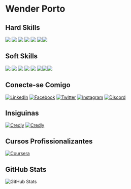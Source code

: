 # Wender Porto


## Hard Skills

![](https://img.shields.io/badge/Data_Analytics-000?style=for-the-badge&logo=&logoColor=0E76A8) ![](https://img.shields.io/badge/Excel-000?style=for-the-badge&logo=&logoColor=0E76A8) ![](https://img.shields.io/badge/SQL-000?style=for-the-badge&logo=&logoColor=0E76A8) ![](https://img.shields.io/badge/Power_B.I-000?style=for-the-badge&logo=&logoColor=0E76A8)  ![](https://img.shields.io/badge/Marketing_Digital-000?style=for-the-badge&logo=&logoColor=0E76A8) ![](https://img.shields.io/badge/Business_intelligence-000?style=for-the-badge&logo=&logoColor=0E76A8)![](https://img.shields.io/badge/Gestão_de_Tráfego-000?style=for-the-badge&logo=&logoColor=0E76A8)
## Soft Skills

![](https://img.shields.io/badge/Comunicação-000?style=for-the-badge&logo=&logoColor=0E76A8) ![](https://img.shields.io/badge/Empatia-000?style=for-the-badge&logo=&logoColor=0E76A8) ![](https://img.shields.io/badge/Resolução_de_problemas-000?style=for-the-badge&logo=&logoColor=0E76A8) ![](https://img.shields.io/badge/Persuasão-000?style=for-the-badge&logo=&logoColor=0E76A8)  ![](https://img.shields.io/badge/Relacionamento_interpessoal-000?style=for-the-badge&logo=&logoColor=0E76A8) ![](https://img.shields.io/badge/Ética_de_trabalho-000?style=for-the-badge&logo=&logoColor=0E76A8)![](https://img.shields.io/badge/Negociação-000?style=for-the-badge&logo=&logoColor=0E76A8)![](https://img.shields.io/badge/Espírito_de_equipe-000?style=for-the-badge&logo=&logoColor=0E76A8)

## Conecte-se Comigo

[![LinkedIn](https://img.shields.io/badge/LinkedIn-000?style=for-the-badge&logo=linkedin&logoColor=0E76A8)](https://www.linkedin.com/in/wender-henrique-porto-50b67721a)
[![Facebook](https://img.shields.io/badge/Facebook-000?style=for-the-badge&logo=facebook)](https://www.facebook.com/whporto.porto/)
[![Twitter](https://img.shields.io/badge/Twitter-000?style=for-the-badge&logo=twitter)](https://twitter.com/wender_porto)
[![Instagram](https://img.shields.io/badge/Instagram-000?style=for-the-badge&logo=instagram)](https://www.instagram.com/wenderhporto/)
[![Discord](https://img.shields.io/badge/Discord-000?style=for-the-badge&logo=discord)](https://www.discord.com/in/wenderporto/)


## Insiguinas 
[![Credly](https://images.credly.com/size/140x140/images/9a13a2d2-c007-4260-81bd-bf5d1ffb9223/image.png)](https://www.credly.com/badges/403e359d-609d-413f-90fd-8aedf118ac32)
[![Credly](https://images.credly.com/size/140x140/images/975f4562-83b7-4652-9cd8-4490a68441be/image.png)](https://www.credly.com/badges/e1b48b08-946d-439e-86ac-dce5796b2cbc)


## Cursos Profissionalizantes 
[![Coursera](https://i0.wp.com/www.makeoverarena.com/wp-content/uploads/2021/03/Google-Data-Analytics-Certificate-Coursera.jpg?resize=140%2C100&ssl=1)](https://www.coursera.org/account/accomplishments/professional-cert/D5YWUNZ7BR2P)


## GitHub Stats
![GitHub Stats](https://github-readme-stats.vercel.app/api?username=Wenderporto&theme=transparent&bg_color=000&border_color=30A3DC&show_icons=true&icon_color=ff0000&title_color=E94D5F&text_color=7b68ee&hide_title=true)
